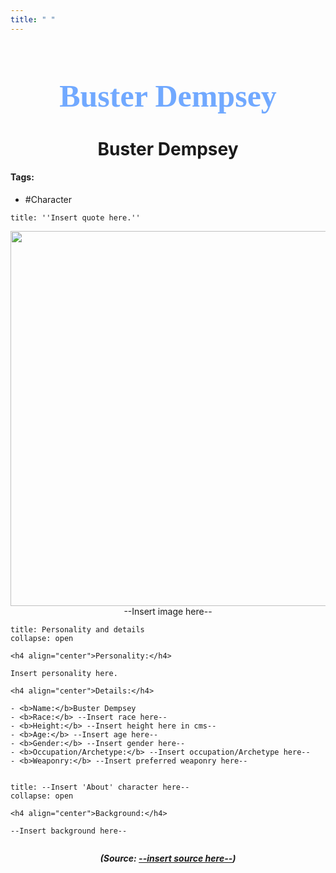 ```yaml
---
title: " "
---
```


<h1 align="center" style="color: #71A9FF; font-family:pso2_font; font-size:50px;">Buster Dempsey</h1>
<h1 align="center">Buster Dempsey</h1>

#### Tags:
- #Character

```ad-quote
title: ''Insert quote here.'' 
```

<p align="center">
	<img width="600" src=""> --Insert image here--
</p>




```ad-summary
title: Personality and details
collapse: open

<h4 align="center">Personality:</h4>

Insert personality here.

<h4 align="center">Details:</h4>

- <b>Name:</b>Buster Dempsey
- <b>Race:</b> --Insert race here--
- <b>Height:</b> --Insert height here in cms-- 
- <b>Age:</b> --Insert age here--
- <b>Gender:</b> --Insert gender here--
- <b>Occupation/Archetype:</b> --Insert occupation/Archetype here--
- <b>Weaponry:</b> --Insert preferred weaponry here--


```

```ad-summary
title: --Insert 'About' character here--
collapse: open

<h4 align="center">Background:</h4>

--Insert background here--


```



***<p align="center">(Source: <a href="--insert website source here.com--">--insert source here--</a>)</p>***
